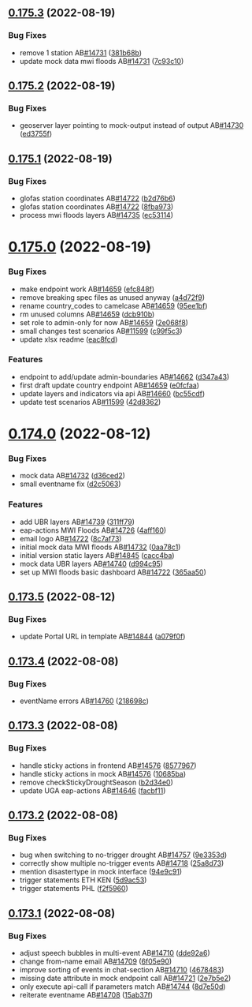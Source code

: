 ## [0.175.3](https://github.com/rodekruis/IBF-system/compare/v0.175.2...v0.175.3) (2022-08-19)


### Bug Fixes

* remove 1 station AB[#14731](https://github.com/rodekruis/IBF-system/issues/14731) ([381b68b](https://github.com/rodekruis/IBF-system/commit/381b68b05a621840babab24801b584c3e5493222))
* update mock data mwi floods AB[#14731](https://github.com/rodekruis/IBF-system/issues/14731) ([7c93c10](https://github.com/rodekruis/IBF-system/commit/7c93c10339ac04c55108107708a3381f3753ad13))



## [0.175.2](https://github.com/rodekruis/IBF-system/compare/v0.175.1...v0.175.2) (2022-08-19)


### Bug Fixes

* geoserver layer pointing to mock-output instead of output AB[#14730](https://github.com/rodekruis/IBF-system/issues/14730) ([ed3755f](https://github.com/rodekruis/IBF-system/commit/ed3755fee9aee59639f0524d547d8c0ab971a90a))



## [0.175.1](https://github.com/rodekruis/IBF-system/compare/v0.175.0...v0.175.1) (2022-08-19)


### Bug Fixes

* glofas station coordinates AB[#14722](https://github.com/rodekruis/IBF-system/issues/14722) ([b2d76b6](https://github.com/rodekruis/IBF-system/commit/b2d76b62369b2e581cab67cbc7117d3e58fa840c))
* glofas station coordinates AB[#14722](https://github.com/rodekruis/IBF-system/issues/14722) ([8fba973](https://github.com/rodekruis/IBF-system/commit/8fba9736400258aedc7ca29160eef2104d153904))
* process mwi floods layers AB[#14735](https://github.com/rodekruis/IBF-system/issues/14735) ([ec53114](https://github.com/rodekruis/IBF-system/commit/ec531149337ef802bc66cc4a2a4fa42df078480e))



# [0.175.0](https://github.com/rodekruis/IBF-system/compare/v0.174.0...v0.175.0) (2022-08-19)


### Bug Fixes

* make endpoint work AB[#14659](https://github.com/rodekruis/IBF-system/issues/14659) ([efc848f](https://github.com/rodekruis/IBF-system/commit/efc848ffcf59b4bd9cc2ce31839c1a99f1a7e47c))
* remove breaking spec files as unused anyway ([a4d72f9](https://github.com/rodekruis/IBF-system/commit/a4d72f9788e2e5b4bac37118801d1a424c175a0a))
* rename country_codes to camelcase AB[#14659](https://github.com/rodekruis/IBF-system/issues/14659) ([95ee1bf](https://github.com/rodekruis/IBF-system/commit/95ee1bf124e4c85d90561bf06223217e44c4f96c))
* rm unused columns AB[#14659](https://github.com/rodekruis/IBF-system/issues/14659) ([dcb910b](https://github.com/rodekruis/IBF-system/commit/dcb910b395e1d8826218f865951b7159c9fca39f))
* set role to admin-only for now AB[#14659](https://github.com/rodekruis/IBF-system/issues/14659) ([2e068f8](https://github.com/rodekruis/IBF-system/commit/2e068f8e67ee8ff891ebc6b559e40af88889c5eb))
* small changes test scenarios AB[#11599](https://github.com/rodekruis/IBF-system/issues/11599) ([c99f5c3](https://github.com/rodekruis/IBF-system/commit/c99f5c32205220482a6a082efffe121cdc8d2386))
* update xlsx readme ([eac8fcd](https://github.com/rodekruis/IBF-system/commit/eac8fcdad68e4d71e1543fbb5a87ff74c40e4550))


### Features

* endpoint to add/update admin-boundaries AB[#14662](https://github.com/rodekruis/IBF-system/issues/14662) ([d347a43](https://github.com/rodekruis/IBF-system/commit/d347a4397e0ec0b0952814d58e9264234ab5c590))
* first draft update country endpoint AB[#14659](https://github.com/rodekruis/IBF-system/issues/14659) ([e0fcfaa](https://github.com/rodekruis/IBF-system/commit/e0fcfaab400b13e94794f79d971bbeca4f7e7f16))
* update layers and indicators via api AB[#14660](https://github.com/rodekruis/IBF-system/issues/14660) ([bc55cdf](https://github.com/rodekruis/IBF-system/commit/bc55cdf70f80943544604fbdaffc6bd28898faae))
* update test scenarios AB[#11599](https://github.com/rodekruis/IBF-system/issues/11599) ([42d8362](https://github.com/rodekruis/IBF-system/commit/42d8362eb62e0c1122a857b9bf4024f7300f08a9))



# [0.174.0](https://github.com/rodekruis/IBF-system/compare/v0.173.5...v0.174.0) (2022-08-12)


### Bug Fixes

* mock data AB[#14732](https://github.com/rodekruis/IBF-system/issues/14732) ([d36ced2](https://github.com/rodekruis/IBF-system/commit/d36ced20bec11d9bc4d619cbfd4e356985481355))
* small eventname fix ([d2c5063](https://github.com/rodekruis/IBF-system/commit/d2c506371c47acb551f08373cca78a3e67c68319))


### Features

* add UBR layers AB[#14739](https://github.com/rodekruis/IBF-system/issues/14739) ([311ff79](https://github.com/rodekruis/IBF-system/commit/311ff797a8f057a3201e0aff8ea2cc37754f0ea9))
* eap-actions MWI Floods AB[#14726](https://github.com/rodekruis/IBF-system/issues/14726) ([4aff160](https://github.com/rodekruis/IBF-system/commit/4aff1600e3ad5b6f0184a09d700392dc1703e125))
* email logo AB[#14722](https://github.com/rodekruis/IBF-system/issues/14722) ([8c7af73](https://github.com/rodekruis/IBF-system/commit/8c7af73889e32d412f82d5a9792b80430a5978fa))
* initial mock data MWI floods AB[#14732](https://github.com/rodekruis/IBF-system/issues/14732) ([0aa78c1](https://github.com/rodekruis/IBF-system/commit/0aa78c1ed7293890b3bad7eb124c84c6b1e6620e))
* initial version static layers AB[#14845](https://github.com/rodekruis/IBF-system/issues/14845) ([cacc4ba](https://github.com/rodekruis/IBF-system/commit/cacc4ba7ecbed36c7a11ac3a0d10e2e4f7148ed3))
* mock data UBR layers AB[#14740](https://github.com/rodekruis/IBF-system/issues/14740) ([d994c95](https://github.com/rodekruis/IBF-system/commit/d994c951dee8c0d64a72b983e6981874460cbf54))
* set up MWI floods basic dashboard AB[#14722](https://github.com/rodekruis/IBF-system/issues/14722) ([365aa50](https://github.com/rodekruis/IBF-system/commit/365aa5071a267122f9b664aae8271d7888c650db))



## [0.173.5](https://github.com/rodekruis/IBF-system/compare/v0.173.4...v0.173.5) (2022-08-12)


### Bug Fixes

* update Portal URL in template AB[#14844](https://github.com/rodekruis/IBF-system/issues/14844) ([a079f0f](https://github.com/rodekruis/IBF-system/commit/a079f0f5702ffd3bf8db9b3b7dab631981c8f25f))



## [0.173.4](https://github.com/rodekruis/IBF-system/compare/v0.173.3...v0.173.4) (2022-08-08)


### Bug Fixes

* eventName errors AB[#14760](https://github.com/rodekruis/IBF-system/issues/14760) ([218698c](https://github.com/rodekruis/IBF-system/commit/218698c3b90756743854e46232694e07840dd024))



## [0.173.3](https://github.com/rodekruis/IBF-system/compare/v0.173.2...v0.173.3) (2022-08-08)


### Bug Fixes

* handle sticky actions in frontend AB[#14576](https://github.com/rodekruis/IBF-system/issues/14576) ([8577967](https://github.com/rodekruis/IBF-system/commit/8577967a8f761aadb0d58ec8154c1379c64b6ad2))
* handle sticky actions in mock AB[#14576](https://github.com/rodekruis/IBF-system/issues/14576) ([10685ba](https://github.com/rodekruis/IBF-system/commit/10685baf58d2f5efff339af0172276d51b721eee))
* remove checkStickyDroughtSeason ([b2d34e0](https://github.com/rodekruis/IBF-system/commit/b2d34e0603ca29043bf0876aeaa7d8cdc419257b))
* update UGA eap-actions AB[#14646](https://github.com/rodekruis/IBF-system/issues/14646) ([facbf11](https://github.com/rodekruis/IBF-system/commit/facbf11d7baaca6837d653de4563f8af406154f3))



## [0.173.2](https://github.com/rodekruis/IBF-system/compare/v0.173.1...v0.173.2) (2022-08-08)


### Bug Fixes

* bug when switching to no-trigger drought AB[#14757](https://github.com/rodekruis/IBF-system/issues/14757) ([9e3353d](https://github.com/rodekruis/IBF-system/commit/9e3353d3fece35e556eea32493c3f615150ce1bf))
* correctly show multiple no-trigger events AB[#14718](https://github.com/rodekruis/IBF-system/issues/14718) ([25a8d73](https://github.com/rodekruis/IBF-system/commit/25a8d739ddf975b5d92d990e5fc8a10b625861e5))
* mention disastertype in mock interface ([94e9c91](https://github.com/rodekruis/IBF-system/commit/94e9c914f903c473b2f88b80ce3640e2971a1814))
* trigger statements ETH KEN ([5d9ac53](https://github.com/rodekruis/IBF-system/commit/5d9ac539117c0bf226e1d54f7b7364e760c842f0))
* trigger statements PHL ([f2f5960](https://github.com/rodekruis/IBF-system/commit/f2f596064dea9009d1e0684b1a1b31234de88d5a))



## [0.173.1](https://github.com/rodekruis/IBF-system/compare/v0.173.0...v0.173.1) (2022-08-08)


### Bug Fixes

* adjust speech bubbles in multi-event AB[#14710](https://github.com/rodekruis/IBF-system/issues/14710) ([dde92a6](https://github.com/rodekruis/IBF-system/commit/dde92a6e72dfa34f2b4659f68abb8961cfc17141))
* change from-name email AB[#14709](https://github.com/rodekruis/IBF-system/issues/14709) ([6f05e90](https://github.com/rodekruis/IBF-system/commit/6f05e90c8b560c7925865c4aa16df86eed95a542))
* improve sorting of events in chat-section AB[#14710](https://github.com/rodekruis/IBF-system/issues/14710) ([4678483](https://github.com/rodekruis/IBF-system/commit/4678483663c939a851a67ef35a036b7230b56299))
* missing date attribute in mock endpoint call AB[#14721](https://github.com/rodekruis/IBF-system/issues/14721) ([2e7b5e2](https://github.com/rodekruis/IBF-system/commit/2e7b5e211fa0d5708454141430d46812150da718))
* only execute api-call if parameters match AB[#14744](https://github.com/rodekruis/IBF-system/issues/14744) ([8d7e50d](https://github.com/rodekruis/IBF-system/commit/8d7e50ddf87f186ebb1f5c8ae947065888522177))
* reiterate eventname AB[#14708](https://github.com/rodekruis/IBF-system/issues/14708) ([15ab37f](https://github.com/rodekruis/IBF-system/commit/15ab37f80b557839a58e7802c714aa4db7305dae))



